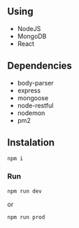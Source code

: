 ## Using
- NodeJS
- MongoDB
- React

## Dependencies
- body-parser
- express
- mongoose
- node-restful
- nodemon
- pm2

## Instalation
```
npm i
```
### Run
```
npm run dev
```
or
```
npm run prod
```
